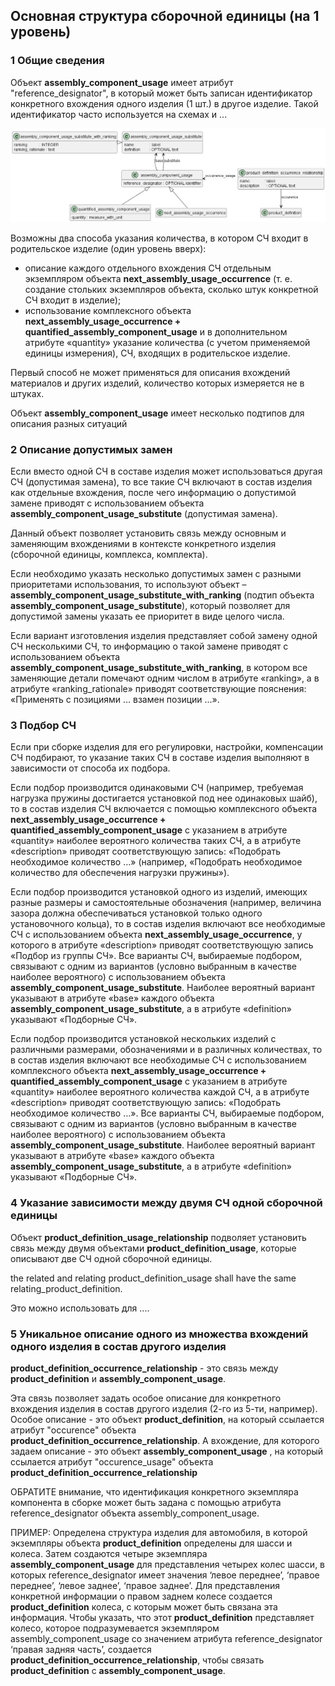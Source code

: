 ## Основная структура сборочной единицы (на 1 уровень)
### 1 Общие сведения
Объект **assembly_component_usage** имеет атрибут "reference_designator", в который может быть записан идентификатор конкретного вхождения одного изделия (1 шт.) в другое изделие. Такой идентификатор часто используется на схемах и ...

![](source/assembly_component_usage_1.png)

Возможны два способа указания количества, в котором СЧ входит в родительское изделие (один уровень вверх):
- описание каждого отдельного вхождения СЧ отдельным экземпляром объекта **next_assembly_usage_occurrence** (т. е. создание стольких экземпляров объекта, сколько штук конкретной СЧ входит в изделие);
- использование комплексного объекта **next_assembly_usage_occurrence + quantified_assembly_component_usage** и в дополнительном атрибуте «quantity» указание количества (с учетом применяемой единицы измерения), СЧ, входящих в родительское изделие.

Первый способ не может применяться для описания вхождений материалов и других изделий, количество которых измеряется не в штуках.

Объект **assembly_component_usage** имеет несколько подтипов для описания разных ситуаций

### 2 Описание допустимых замен

Если вместо одной СЧ в составе изделия может использоваться другая СЧ (допустимая замена), то все такие СЧ включают в состав изделия как отдельные вхождения, после чего информацию о допустимой замене приводят с использованием объекта **assembly_component_usage_substitute** (допустимая замена).

Данный объект позволяет установить связь между основным и заменяющим вхождениями в контексте конкретного изделия (сборочной единицы, комплекса, комплекта).

Если необходимо указать несколько допустимых замен с разными приоритетами использования, то используют объект – **assembly_component_usage_substitute_with_ranking** (подтип объекта **assembly_component_usage_substitute**), который позволяет для допустимой замены указать ее приоритет в виде целого числа.

Если вариант изготовления изделия представляет собой замену одной СЧ несколькими СЧ, то информацию о такой замене приводят с использованием  объекта **assembly_component_usage_substitute_with_ranking**, в котором все заменяющие детали помечают одним числом в атрибуте «ranking», а в атрибуте «ranking_rationale» приводят соответствующие пояснения: «Применять с позициями … взамен позиции  ...».

### 3 Подбор СЧ

Если при сборке изделия для его регулировки, настройки, компенсации СЧ подбирают, то указание таких СЧ в составе изделия выполняют в зависимости от способа их подбора.

Если подбор производится одинаковыми СЧ (например, требуемая нагрузка пружины достигается установкой под нее одинаковых шайб), то в состав изделия СЧ включается с помощью комплексного объекта **next_assembly_usage_occurrence + quantified_assembly_component_usage** с указанием в атрибуте «quantity» наиболее вероятного количества таких СЧ, а в атрибуте «description» приводят соответствующую запись: «Подобрать необходимое количество …» (например, «Подобрать необходимое количество для обеспечения нагрузки пружины»).

Если подбор производится установкой одного из изделий, имеющих разные размеры и самостоятельные обозначения (например, величина зазора должна обеспечиваться установкой только одного установочного кольца), то в состав изделия включают все необходимые СЧ с использованием объекта **next_assembly_usage_occurrence**, у которого в атрибуте «description» приводят соответствующую запись «Подбор из группы СЧ». Все варианты СЧ, выбираемые подбором, связывают с одним из вариантов (условно выбранным в качестве наиболее вероятного) с использованием объекта **assembly_component_usage_substitute**. Наиболее вероятный вариант указывают в атрибуте «base» каждого объекта **assembly_component_usage_substitute**, а в атрибуте «definition» указывают «Подборные СЧ».

Если подбор производится установкой нескольких изделий с различными размерами, обозначениями и в различных количествах, то в состав изделия включают все необходимые СЧ с использованием комплексного объекта **next_assembly_usage_occurrence + quantified_assembly_component_usage** с указанием в атрибуте «quantity» наиболее вероятного количества каждой СЧ, а в атрибуте «description» приводят соответствующую запись: «Подобрать необходимое количество …». Все варианты СЧ, выбираемые подбором, связывают с одним из вариантов (условно выбранным в качестве наиболее вероятного) с использованием объекта **assembly_component_usage_substitute**. Наиболее вероятный вариант указывают в атрибуте «base» каждого объекта **assembly_component_usage_substitute**, а в атрибуте «definition» указывают «Подборные СЧ».

### 4 Указание зависимости между двумя СЧ одной сборочной единицы

Объект **product_definition_usage_relationship** подволяет установить связь между двумя объектами **product_definition_usage**, которые описывают две СЧ одной сборочной единицы.

the related and relating product_definition_usage shall have the same relating_product_definition.

Это можно использовать для ....

### 5 Уникальное описание одного из множества вхождений одного изделия в состав другого изделия

**product_definition_occurrence_relationship** - это связь между **product_definition** и **assembly_component_usage**.

Эта связь позволяет задать особое описание для конкретного вхождения изделия в состав другого изделия (2-го из 5-ти, например). Особое описание - это объект **product_definition**, на который ссылается атрибут "occurence" объекта **product_definition_occurrence_relationship**. А вхождение, для которого задаем описание - это объект **assembly_component_usage** , на который ссылается атрибут "occurence_usage" объекта **product_definition_occurrence_relationship**

ОБРАТИТЕ внимание, что идентификация конкретного экземпляра компонента в сборке может быть задана с помощью атрибута reference_designator объекта assembly_component_usage.

ПРИМЕР: Определена структура изделия для автомобиля, в которой экземпляры объекта **product_definition** определены для шасси и колеса. Затем создаются четыре экземпляра **assembly_component_usage** для представления четырех колес шасси, в которых reference_designator имеет значения ‘левое переднее’, ‘правое переднее’, ‘левое заднее’, ‘правое заднее’. Для представления конкретной информации о правом заднем колесе создается **product_definition** колеса, с которым может быть связана эта информация. Чтобы указать, что этот **product_definition** представляет колесо, которое подразумевается экземпляром assembly_component_usage со значением атрибута reference_designator ‘правая задняя часть’, создается **product_definition_occurrence_relationship**, чтобы связать **product_definition** с **assembly_component_usage**.